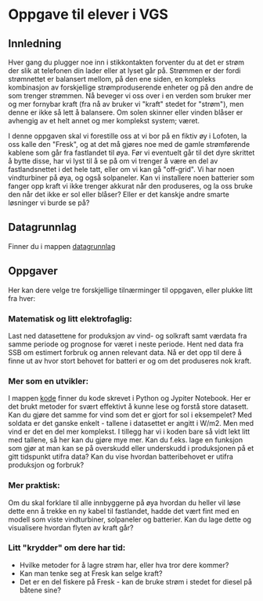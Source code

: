 # Oppgave til elever i VGS

## Innledning
Hver gang du plugger noe inn i stikkontakten forventer du at det er strøm der slik at telefonen din lader eller at lyset går på. Strømmen er der fordi strømnettet er balansert mellom, på den ene siden, en kompleks kombinasjon av forskjellige strømproduserende enheter og på den andre de som trenger strømmen. Nå beveger vi oss over i en verden som bruker mer og mer fornybar kraft (fra nå av bruker vi "kraft" stedet for "strøm"), men denne er ikke så lett å balansere. Om solen skinner eller vinden blåser er avhengig av et helt annet og mer komplekst system; været.

I denne oppgaven skal vi forestille oss at vi bor på en fiktiv øy i Lofoten, la oss kalle den "Fresk", og at det må gjøres noe med de gamle strømførende kablene som går fra fastlandet til øya. Før vi eventuelt går til det dyre skrittet å bytte disse, har vi lyst til å se på om vi trenger å være en del av fastlandsnettet i det hele tatt, eller om vi kan gå "off-grid". Vi har noen vindturbiner på øya, og også solpaneler. Kan vi installere noen batterier som fanger opp kraft vi ikke trenger akkurat når den produseres, og la oss bruke den når det ikke er sol eller blåser? Eller er det kanskje andre smarte løsninger vi burde se på?

## Datagrunnlag
Finner du i mappen [datagrunnlag](/datagrunnlag)

## Oppgaver
Her kan dere velge tre forskjellige tilnærminger til oppgaven, eller plukke litt fra hver:

### Matematisk og litt elektrofaglig:
Last ned datasettene for produksjon av vind- og solkraft samt værdata fra samme periode og prognose for været i neste periode. Hent ned data fra SSB om estimert forbruk og annen relevant data. Nå er det opp til dere å finne ut av hvor stort behovet for batteri er og om det produseres nok kraft.

### Mer som en utvikler:
I mappen [kode](/kode) finner du kode skrevet i Python og Jypiter Notebook. Her er det brukt metoder for svært effektivt å kunne lese og forstå store datasett. Kan du gjøre det samme for vind som det er gjort for sol i eksempelet? Med soldata er det ganske enkelt - tallene i datasettet er angitt i W/m2. Men med vind er det en del mer komplekst. I tillegg har vi i koden bare så vidt lekt litt med tallene, så her kan du gjøre mye mer. Kan du f.eks. lage en funksjon som gjør at man kan se på overskudd eller underskudd i produksjonen på et gitt tidspunkt utifra data? Kan du vise hvordan batteribehovet er utifra produksjon og forbruk?

### Mer praktisk:
Om du skal forklare til alle innbyggerne på øya hvordan du heller vil løse dette enn å trekke en ny kabel til fastlandet, hadde det vært fint med en modell som viste vindturbiner, solpaneler og batterier. Kan du lage dette og visualisere hvordan flyten av kraft går?

### Litt "krydder" om dere har tid:
- Hvilke metoder for å lagre strøm har, eller hva tror dere kommer?
- Kan man tenke seg at Fresk kan selge kraft?
- Det er en del fiskere på Fresk - kan de bruke strøm i stedet for diesel på båtene sine?
